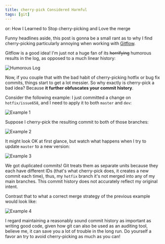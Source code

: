 ```yaml
---
title: cherry-pick Considered Harmful
tags: [git]
---
```


or: How I Learned to Stop cherry-picking and Love the merge

Funny headlines aside, this post is gonna be a small rant as to why I find
cherry-picking particularly annoying when working with [Gitflow][gitflow].

Gitflow is a good idea! I'm just not a huge fan of its ~~horrifying~~ humorous
results in the log, as opposed to a much linear history:

![Humorous Log](https://i.imgur.com/Gh4ELWi.png)

Now, if you couple that with the bad habit of cherry-picking hotfix or bug fix
commits, things start to get a lot messier. So why exactly is cherry-pick a bad
idea? Because **it further obfuscates your commit history**.

Consider the following example: I just committed a change on `hotfix/issue658`,
and I need to apply it to both `master` and `dev`:

![Example 1](https://i.imgur.com/XqmuO1H.png)

Suppose I cherry-pick the resulting commit to both of those branches:

![Example 2](https://i.imgur.com/z16kVHc.png)

It might look OK at first glance, but watch what happens when I try to update
`master` to a new version:

![Example 3](https://i.imgur.com/fQfvMGk.png)

We got duplicated commits! Git treats them as separate units because they each
have different IDs (that's what cherry-pick does, it creates a new commit each
time), thus, my `hotfix` branch it's not merged into any of my main branches.
This commit history does not accurately reflect my original intent.

Contrast that to what a correct merge strategy of the previous example would
look like:

![Example 4](https://i.imgur.com/tf7Eozu.png)

I regard maintaining a reasonably sound commit history as important as writing
good code, given how git can also be used as an auditing tool, believe me, it
can save you a lot of trouble in the long run. Do yourself a favor an try to
avoid cherry-picking as much as you can!

[gitflow]: https://nvie.com/posts/a-successful-git-branching-model/
